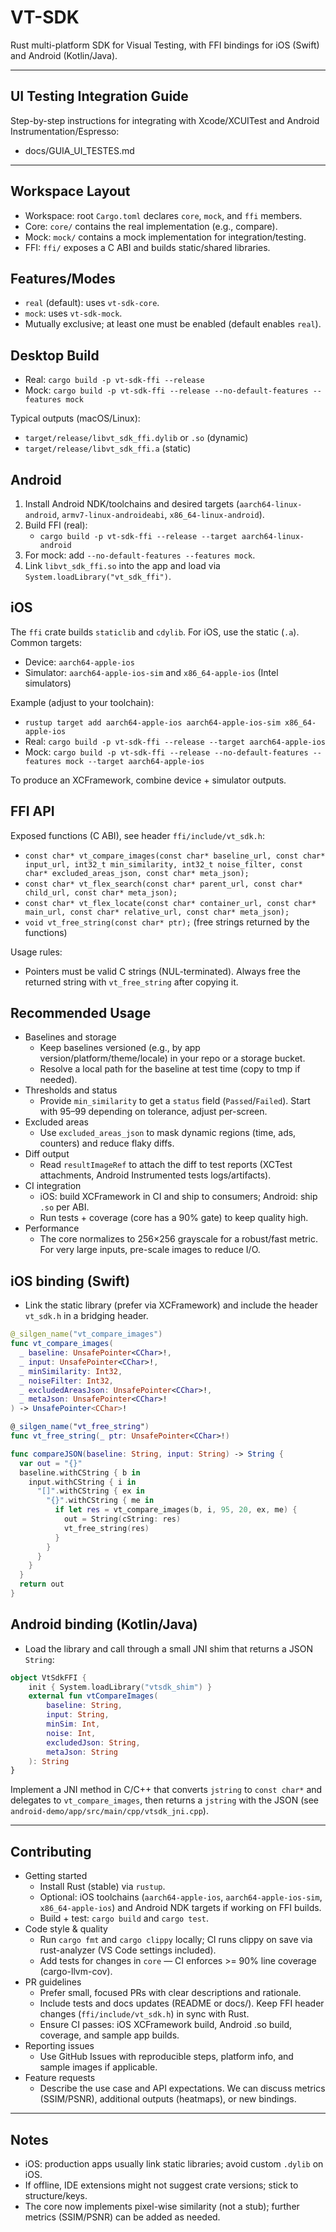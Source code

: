# VT-SDK

Rust multi-platform SDK for Visual Testing, with FFI bindings for iOS (Swift) and Android (Kotlin/Java).

---

## UI Testing Integration Guide

Step-by-step instructions for integrating with Xcode/XCUITest and Android Instrumentation/Espresso:

- docs/GUIA_UI_TESTES.md

---

## Workspace Layout

- Workspace: root `Cargo.toml` declares `core`, `mock`, and `ffi` members.
- Core: `core/` contains the real implementation (e.g., compare).
- Mock: `mock/` contains a mock implementation for integration/testing.
- FFI: `ffi/` exposes a C ABI and builds static/shared libraries.

## Features/Modes

- `real` (default): uses `vt-sdk-core`.
- `mock`: uses `vt-sdk-mock`.
- Mutually exclusive; at least one must be enabled (default enables `real`).

## Desktop Build

- Real: `cargo build -p vt-sdk-ffi --release`
- Mock: `cargo build -p vt-sdk-ffi --release --no-default-features --features mock`

Typical outputs (macOS/Linux):
- `target/release/libvt_sdk_ffi.dylib` or `.so` (dynamic)
- `target/release/libvt_sdk_ffi.a` (static)

## Android

1) Install Android NDK/toolchains and desired targets (`aarch64-linux-android`, `armv7-linux-androideabi`, `x86_64-linux-android`).
2) Build FFI (real):
   - `cargo build -p vt-sdk-ffi --release --target aarch64-linux-android`
3) For mock: add `--no-default-features --features mock`.
4) Link `libvt_sdk_ffi.so` into the app and load via `System.loadLibrary("vt_sdk_ffi")`.

## iOS

The `ffi` crate builds `staticlib` and `cdylib`. For iOS, use the static (`.a`). Common targets:

- Device: `aarch64-apple-ios`
- Simulator: `aarch64-apple-ios-sim` and `x86_64-apple-ios` (Intel simulators)

Example (adjust to your toolchain):

- `rustup target add aarch64-apple-ios aarch64-apple-ios-sim x86_64-apple-ios`
- Real: `cargo build -p vt-sdk-ffi --release --target aarch64-apple-ios`
- Mock: `cargo build -p vt-sdk-ffi --release --no-default-features --features mock --target aarch64-apple-ios`

To produce an XCFramework, combine device + simulator outputs.

## FFI API

Exposed functions (C ABI), see header `ffi/include/vt_sdk.h`:

- `const char* vt_compare_images(const char* baseline_url, const char* input_url, int32_t min_similarity, int32_t noise_filter, const char* excluded_areas_json, const char* meta_json);`
- `const char* vt_flex_search(const char* parent_url, const char* child_url, const char* meta_json);`
- `const char* vt_flex_locate(const char* container_url, const char* main_url, const char* relative_url, const char* meta_json);`
- `void vt_free_string(const char* ptr);` (free strings returned by the functions)

Usage rules:
- Pointers must be valid C strings (NUL-terminated). Always free the returned string with `vt_free_string` after copying it.

## Recommended Usage

- Baselines and storage
  - Keep baselines versioned (e.g., by app version/platform/theme/locale) in your repo or a storage bucket.
  - Resolve a local path for the baseline at test time (copy to tmp if needed).
- Thresholds and status
  - Provide `min_similarity` to get a `status` field (`Passed`/`Failed`). Start with 95–99 depending on tolerance, adjust per-screen.
- Excluded areas
  - Use `excluded_areas_json` to mask dynamic regions (time, ads, counters) and reduce flaky diffs.
- Diff output
  - Read `resultImageRef` to attach the diff to test reports (XCTest attachments, Android Instrumented tests logs/artifacts).
- CI integration
  - iOS: build XCFramework in CI and ship to consumers; Android: ship `.so` per ABI.
  - Run tests + coverage (core has a 90% gate) to keep quality high.
- Performance
  - The core normalizes to 256×256 grayscale for a robust/fast metric. For very large inputs, pre-scale images to reduce I/O.


## iOS binding (Swift)

- Link the static library (prefer via XCFramework) and include the header `vt_sdk.h` in a bridging header.

```swift
@_silgen_name("vt_compare_images")
func vt_compare_images(
  _ baseline: UnsafePointer<CChar>!,
  _ input: UnsafePointer<CChar>!,
  _ minSimilarity: Int32,
  _ noiseFilter: Int32,
  _ excludedAreasJson: UnsafePointer<CChar>!,
  _ metaJson: UnsafePointer<CChar>!
) -> UnsafePointer<CChar>!

@_silgen_name("vt_free_string")
func vt_free_string(_ ptr: UnsafePointer<CChar>!)

func compareJSON(baseline: String, input: String) -> String {
  var out = "{}"
  baseline.withCString { b in
    input.withCString { i in
      "[]".withCString { ex in
        "{}".withCString { me in
          if let res = vt_compare_images(b, i, 95, 20, ex, me) {
            out = String(cString: res)
            vt_free_string(res)
          }
        }
      }
    }
  }
  return out
}
```

## Android binding (Kotlin/Java)

- Load the library and call through a small JNI shim that returns a JSON `String`:

```kotlin
object VtSdkFFI {
    init { System.loadLibrary("vtsdk_shim") }
    external fun vtCompareImages(
        baseline: String,
        input: String,
        minSim: Int,
        noise: Int,
        excludedJson: String,
        metaJson: String
    ): String
}
```

Implement a JNI method in C/C++ that converts `jstring` to `const char*` and delegates to `vt_compare_images`, then returns a `jstring` with the JSON (see `android-demo/app/src/main/cpp/vtsdk_jni.cpp`).

---

## Contributing

- Getting started
  - Install Rust (stable) via `rustup`.
  - Optional: iOS toolchains (`aarch64-apple-ios`, `aarch64-apple-ios-sim`, `x86_64-apple-ios`) and Android NDK targets if working on FFI builds.
  - Build + test: `cargo build` and `cargo test`.
- Code style & quality
  - Run `cargo fmt` and `cargo clippy` locally; CI runs clippy on save via rust-analyzer (VS Code settings included).
  - Add tests for changes in `core` — CI enforces >= 90% line coverage (cargo-llvm-cov).
- PR guidelines
  - Prefer small, focused PRs with clear descriptions and rationale.
  - Include tests and docs updates (README or docs/). Keep FFI header changes (`ffi/include/vt_sdk.h`) in sync with Rust.
  - Ensure CI passes: iOS XCFramework build, Android .so build, coverage, and sample app builds.
- Reporting issues
  - Use GitHub Issues with reproducible steps, platform info, and sample images if applicable.
- Feature requests
  - Describe the use case and API expectations. We can discuss metrics (SSIM/PSNR), additional outputs (heatmaps), or new bindings.


---

## Notes

- iOS: production apps usually link static libraries; avoid custom `.dylib` on iOS.
- If offline, IDE extensions might not suggest crate versions; stick to structure/keys.
- The core now implements pixel-wise similarity (not a stub); further metrics (SSIM/PSNR) can be added as needed.
